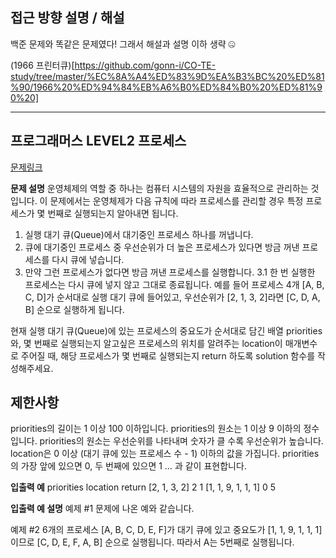 ## 접근 방향 설명 / 해설 
백준 문제와 똑같은 문제였다! 그래서 해설과 설명 이하 생략 🤐

(1966 프린터큐)[https://github.com/gonn-i/CO-TE-study/tree/master/%EC%8A%A4%ED%83%9D%EA%B3%BC%20%ED%81%90/1966%20%ED%94%84%EB%A6%B0%ED%84%B0%20%ED%81%90%20]

---
## 프로그래머스 LEVEL2 프로세스
[문제링크](https://school.programmers.co.kr/learn/courses/30/lessons/42587)

**문제 설명**
운영체제의 역할 중 하나는 컴퓨터 시스템의 자원을 효율적으로 관리하는 것입니다. 
이 문제에서는 운영체제가 다음 규칙에 따라 프로세스를 관리할 경우 특정 프로세스가 몇 번째로 실행되는지 알아내면 됩니다.

1. 실행 대기 큐(Queue)에서 대기중인 프로세스 하나를 꺼냅니다.
2. 큐에 대기중인 프로세스 중 우선순위가 더 높은 프로세스가 있다면 방금 꺼낸 프로세스를 다시 큐에 넣습니다.
3. 만약 그런 프로세스가 없다면 방금 꺼낸 프로세스를 실행합니다.
  3.1 한 번 실행한 프로세스는 다시 큐에 넣지 않고 그대로 종료됩니다.
예를 들어 프로세스 4개 [A, B, C, D]가 순서대로 실행 대기 큐에 들어있고, 우선순위가 [2, 1, 3, 2]라면 [C, D, A, B] 순으로 실행하게 됩니다.

현재 실행 대기 큐(Queue)에 있는 프로세스의 중요도가 순서대로 담긴 배열 priorities와, 몇 번째로 실행되는지 알고싶은 프로세스의 위치를 알려주는 location이 매개변수로 주어질 때, 해당 프로세스가 몇 번째로 실행되는지 return 하도록 solution 함수를 작성해주세요.

## 제한사항
priorities의 길이는 1 이상 100 이하입니다.
priorities의 원소는 1 이상 9 이하의 정수입니다.
priorities의 원소는 우선순위를 나타내며 숫자가 클 수록 우선순위가 높습니다.
location은 0 이상 (대기 큐에 있는 프로세스 수 - 1) 이하의 값을 가집니다.
priorities의 가장 앞에 있으면 0, 두 번째에 있으면 1 … 과 같이 표현합니다.

**입출력 예**
priorities	location	return
[2, 1, 3, 2]	2	1
[1, 1, 9, 1, 1, 1]	0	5

**입출력 예 설명**
예제 #1
문제에 나온 예와 같습니다.

예제 #2
6개의 프로세스 [A, B, C, D, E, F]가 대기 큐에 있고 중요도가 [1, 1, 9, 1, 1, 1] 이므로 [C, D, E, F, A, B] 순으로 실행됩니다. 따라서 A는 5번째로 실행됩니다.
